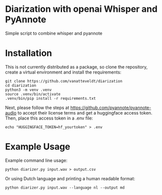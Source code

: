 # Diarization with openai Whisper and PyAnnote
Simple script to combine whisper and pyannote

# Installation

This is not currently distributed as a package, so clone the repository, create a virtual environment and install the requirements:

```
git clone https://github.com/vanatteveldt/diarization
cd diarization
python3 -m venv .venv
source .venv/bin/activate
.venv/bin/pip install -r requirements.txt
```

Next, please follow the steps at https://github.com/pyannote/pyannote-audio to accept their license terms and get a huggingface access token. 
Then, place this access token in a .env file:

```
echo "HUGGINGFACE_TOKEN=hf_yourtoken" > .env
```

# Example Usage

Example command line usage:

```
python diarizer.py input.wav > output.csv
```

Or using Dutch language and printing a human readable format:

```
python diarizer.py input.wav --language nl --output md 
```
